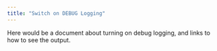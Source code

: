 ```yaml
---
title: "Switch on DEBUG Logging"
---
```


Here would be a document about turning on debug logging, and links to how to see the output.
